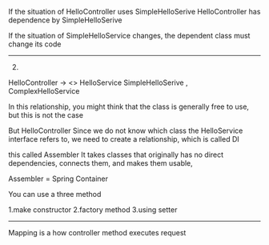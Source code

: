 
If the situation of HelloController uses SimpleHelloSerive 
HelloController has dependence by SimpleHelloSerive

If the situation of SimpleHelloService changes,
the dependent class must change its code 

---
2.
HelloController -> <<interface>> HelloService 
			SimpleHelloSerive ,  ComplexHelloService


In this relationship, you might think that the class is generally 
free to use, but this is not the case 

But HelloController Since we do not know which class the HelloService interface refers to, we need to create a relationship, which is called DI

this called Assembler 
It takes classes that originally has no direct dependencies,
connects them, and makes them usable,

Assembler = Spring Container

You can use a three method 

1.make constructor 
2.factory method 
3.using setter 

------------------------------------------------------------------------

Mapping is a how controller method executes request


